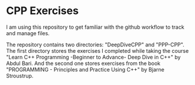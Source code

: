 # CPP Exercises

I am using this repository to get familiar with the github workflow to track and manage files.  

The repository contains two directories: "DeepDiveCPP" and "PPP-CPP". The first directory stores the exercises I completed while taking the course "Learn C++ Programming -Beginner to Advance- Deep Dive in C++" by Abdul Bari. And the second one stores exercises from the book "PROGRAMMING - Principles and Practice Using C++" by Bjarne Stroustrup.
